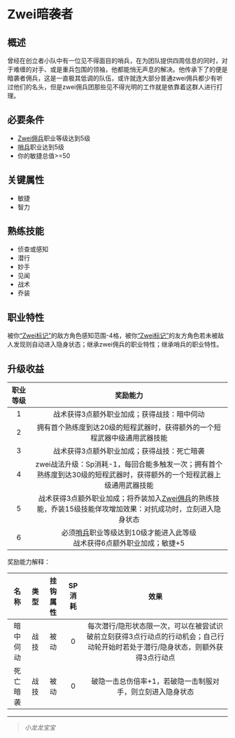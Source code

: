 # Zwei暗袭者

## 概述

曾经在创立者小队中有一位见不得面目的哨兵，在为团队提供四周信息的同时，对于难缠的对手、或是重兵包围的领袖，他都能悄无声息的解决。他传承下了的便是暗袭者佣兵，这是一直极其低调的队伍，或许就连大部分普通zwei佣兵都少有听过他们的名头，但是zwei佣兵团那些见不得光明的工作就是依靠着这群人进行打理。

## 必要条件

* <a href="../zwei-mercenary" target="_blank">Zwei佣兵</a>职业等级达到5级
* <a href="../../../basicJob/Sentinel" target="_blank">哨兵</a>职业达到5级
* 你的敏捷总值>=50

## 关键属性

* 敏捷
* 智力

## 熟练技能

* 侦查或感知
* 潜行
* 妙手
* 见闻
* 战术
* 乔装

## 职业特性

被你<a href="../../../../status/mark/#Zwei标记" target="_blank">“Zwei标记”</a>的敌方角色感知范围-4格，被你<a href="../../../../status/mark/#Zwei标记" target="_blank">“Zwei标记”</a>的友方角色若未被敌人发现则自动进入隐身状态；继承zwei佣兵的职业特性；继承哨兵的职业特性。

## 升级收益

职业等级|奖励能力
:--:|:--:
1|战术获得3点额外职业加成；获得战技：暗中伺动
2|拥有首个熟练度到达20级的短程武器时，获得额外的一个短程武器中级通用武器技能
3|战术获得3点额外职业加成；获得战技：死亡暗袭
4|zwei战法升级：Sp消耗-1，每回合能多触发一次；拥有首个熟练度到达30级的短程武器时，获得额外的一个短程武器上级通用武器技能
5|战术获得3点额外职业加成；将乔装加入<a href="../zwei-mercenary" target="_blank">Zwei佣兵</a>的熟练技能，乔装15级技能佯攻增加效果：对抗成功时，立刻进入隐身状态
6|必须<a href="../../../basicJob/Sentinel" target="_blank">哨兵</a>职业等级达到10级才能进入此等级<br>战术获得6点额外职业加成；敏捷+5

奖励能力解释：

名称|类型|挂钩属性|SP消耗|效果
:--:|:--:|:--:|:--:|:--:
暗中伺动|战技|被动|0|每次潜行/隐形状态限一次，可以在被尝试识破前立刻获得3点行动点的行动机会；自己行动轮开始时若处于潜行/隐身状态，则额外获得3点行动点
死亡暗袭|战技|被动|0|破隐一击总伤倍率+1，若破隐一击制服对手，则立刻进入隐身状态

---

> *小龙龙宝宝*